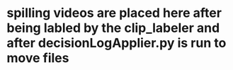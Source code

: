 # spilling videos are placed here after being labled by the clip_labeler and after decisionLogApplier.py is run to move files
